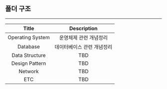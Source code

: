 ## 폴더 구조

---

|      Title       |  Description   |
|:----------------:|:--------------:|
| Operating System |  운영체제 관련 개념정리  |
|     Database     | 데이터베이스 관련 개념정리 |
|  Data Structure  |      TBD       |
|  Design Pattern  |      TBD       |
|     Network      |      TBD       |
|       ETC        |      TBD       |